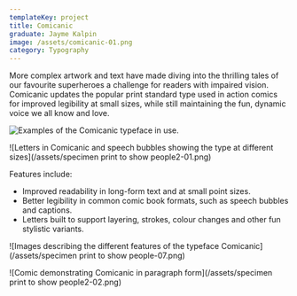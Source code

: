 ```yaml
---
templateKey: project
title: Comicanic
graduate: Jayme Kalpin
image: /assets/comicanic-01.png
category: Typography
---
```

More complex artwork and text have made diving into the thrilling tales of our favourite superheroes a challenge for readers with impaired vision. Comicanic updates the popular print standard type used in action comics for improved legibility at small sizes, while still maintaining the fun, dynamic voice we all know and love.

![Examples of the Comicanic typeface in use.](/assets/lklsdf-01.png)

![Letters in Comicanic and speech bubbles showing the type at different sizes](/assets/specimen print to show people2-01.png)

Features include:

* Improved readability in long-form text and at small point sizes.
* Better legibility in common comic book formats, such as speech bubbles and captions.
* Letters built to support layering, strokes, colour changes and other fun stylistic variants. 

![Images describing the different features of the typeface Comicanic](/assets/specimen print to show people-07.png)

![Comic demonstrating Comicanic in paragraph form](/assets/specimen print to show people2-02.png)
